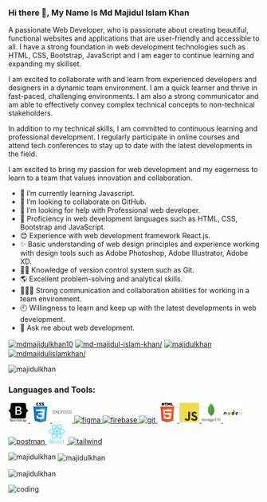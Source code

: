 ### Hi there 👋, My Name Is Md Majidul Islam Khan
 
A passionate Web Developer, who is passionate about creating beautiful, functional websites and applications that are user-friendly and accessible to all. I have a strong foundation in web development technologies such as HTML, CSS, Bootstrap, JavaScript and I am eager to continue learning and expanding my skillset.

I am excited to collaborate with and learn from experienced developers and designers in a dynamic team environment. I am a quick learner and thrive in fast-paced, challenging environments. I am also a strong communicator and am able to effectively convey complex technical concepts to non-technical stakeholders.

In addition to my technical skills, I am committed to continuous learning and professional development. I regularly participate in online courses and attend tech conferences to stay up to date with the latest developments in the field.

I am excited to bring my passion for web development and my eagerness to learn to a team that values innovation and collaboration.


- 🌱 I’m currently learning Javascript.
- 👯 I’m looking to collaborate on GitHub.
- 🤔 I’m looking for help with Professional web developer.
- 🥰 Proficiency in web development languages such as HTML, CSS, Bootstrap and JavaScript.
- 😊 Experience with web development framework React.js.
- ✨ Basic understanding of web design principles and experience working with design tools such as Adobe Photoshop, Adobe Illustrator, Adobe XD.
- 🧑‍💻 Knowledge of version control system such as Git.
- 🌎 Excellent problem-solving and analytical skills.
- 🧑‍🤝‍🧑 Strong communication and collaboration abilities for working in a team environment.
- 🕙 Willingness to learn and keep up with the latest developments in web development.
- 💬 Ask me about web development.


<a href="https://twitter.com/mdmajidulkhan10" target="blank"><img align="center" src="https://raw.githubusercontent.com/rahuldkjain/github-profile-readme-generator/master/src/images/icons/Social/twitter.svg" alt="mdmajidulkhan10" height="30" width="40" /></a>
<a href="https://linkedin.com/in/md-majidul-islam-khan/" target="blank"><img align="center" src="https://raw.githubusercontent.com/rahuldkjain/github-profile-readme-generator/master/src/images/icons/Social/linked-in-alt.svg" alt="md-majidul-islam-khan/" height="30" width="40" /></a>
<a href="https://fb.com/md.majidul.islam.khan.personal.fb.id" target="blank"><img align="center" src="https://raw.githubusercontent.com/rahuldkjain/github-profile-readme-generator/master/src/images/icons/Social/facebook.svg" alt="majidulkhan" height="30" width="40" /></a>
<a href="https://instagram.com/mdmajidulislamkhan/" target="blank"><img align="center" src="https://raw.githubusercontent.com/rahuldkjain/github-profile-readme-generator/master/src/images/icons/Social/instagram.svg" alt="mdmajidulislamkhan/" height="30" width="40" /></a>

<img src="https://camo.githubusercontent.com/982edab0abc28a4fdaf235be7c9364e1ab4ce76000381f3160dd02aa517d59b6/68747470733a2f2f6b6f6d617265762e636f6d2f67687076632f3f757365726e616d653d72617a6962756c2d69736c616d266c6162656c3d50726f66696c65253230766965777326636f6c6f723d306537356236267374796c653d666c6174" alt="majidulkhan" data-canonical-src="https://komarev.com/ghpvc/?username=majidulkhan&amp;label=Profile%20views&amp;color=0e75b6&amp;style=flat" style="max-width: 100%;">

<h3 align="left">Languages and Tools:</h3>

<p align="left"> <a href="https://getbootstrap.com" target="_blank" rel="noreferrer"> <img src="https://raw.githubusercontent.com/devicons/devicon/master/icons/bootstrap/bootstrap-plain-wordmark.svg" alt="bootstrap" width="40" height="40"/> </a> <a href="https://www.w3schools.com/css/" target="_blank" rel="noreferrer"> <img src="https://raw.githubusercontent.com/devicons/devicon/master/icons/css3/css3-original-wordmark.svg" alt="css3" width="40" height="40"/> </a> <a href="https://expressjs.com" target="_blank" rel="noreferrer"> <img src="https://raw.githubusercontent.com/devicons/devicon/master/icons/express/express-original-wordmark.svg" alt="express" width="40" height="40"/> </a> <a href="https://www.figma.com/" target="_blank" rel="noreferrer"> <img src="https://www.vectorlogo.zone/logos/figma/figma-icon.svg" alt="figma" width="40" height="40"/> </a> <a href="https://firebase.google.com/" target="_blank" rel="noreferrer"> <img src="https://www.vectorlogo.zone/logos/firebase/firebase-icon.svg" alt="firebase" width="40" height="40"/> </a> <a href="https://git-scm.com/" target="_blank" rel="noreferrer"> <img src="https://www.vectorlogo.zone/logos/git-scm/git-scm-icon.svg" alt="git" width="40" height="40"/> </a> <a href="https://www.w3.org/html/" target="_blank" rel="noreferrer"> <img src="https://raw.githubusercontent.com/devicons/devicon/master/icons/html5/html5-original-wordmark.svg" alt="html5" width="40" height="40"/> </a> <a href="https://developer.mozilla.org/en-US/docs/Web/JavaScript" target="_blank" rel="noreferrer"> <img src="https://raw.githubusercontent.com/devicons/devicon/master/icons/javascript/javascript-original.svg" alt="javascript" width="40" height="40"/> </a> <a href="https://www.mongodb.com/" target="_blank" rel="noreferrer"> <img src="https://raw.githubusercontent.com/devicons/devicon/master/icons/mongodb/mongodb-original-wordmark.svg" alt="mongodb" width="40" height="40"/> </a> <a href="https://nodejs.org" target="_blank" rel="noreferrer"> <img src="https://raw.githubusercontent.com/devicons/devicon/master/icons/nodejs/nodejs-original-wordmark.svg" alt="nodejs" width="40" height="40"/> </a> <a href="https://postman.com" target="_blank" rel="noreferrer"> <img src="https://www.vectorlogo.zone/logos/getpostman/getpostman-icon.svg" alt="postman" width="40" height="40"/> </a> <a href="https://reactjs.org/" target="_blank" rel="noreferrer"> <img src="https://raw.githubusercontent.com/devicons/devicon/master/icons/react/react-original-wordmark.svg" alt="react" width="40" height="40"/> </a> <a href="https://tailwindcss.com/" target="_blank" rel="noreferrer"> <img src="https://www.vectorlogo.zone/logos/tailwindcss/tailwindcss-icon.svg" alt="tailwind" width="40" height="40"/> </a> </p>

<p><img align="left" src="https://github-readme-stats.vercel.app/api/top-langs?username=majidulkhan&show_icons=true&locale=en&layout=compact" alt="majidulkhan" /></p>

<p>&nbsp;<img align="center" src="https://github-readme-stats.vercel.app/api?username=majidulkhan&show_icons=true&locale=en" alt="majidulkhan" /></p>

<p><img align="center" src="https://github-readme-streak-stats.herokuapp.com/?user=majidulkhan&" alt="majidulkhan" /></p>
<img align="left" alt="coding" src="https://camo.githubusercontent.com/97d0c0c4209208d8ec9573c7e213e05872a9f59b703868647b559b77af601cc6/68747470733a2f2f692e70696e696d672e636f6d2f6f726967696e616c732f65382f66342f35332f65386634353334363961336563393765636433353464663436356437333931332e676966" data-canonical-src="https://i.pinimg.com/originals/e8/f4/53/e8f453469a3ec97ecd354df465d73913.gif" style="max-width: 100%; display: inline-block;" data-target="animated-image.originalImage">

